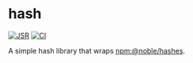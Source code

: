 # hash

[![JSR](https://jsr.io/badges/@quentinadam/hash)](https://jsr.io/@quentinadam/hash)
[![CI](https://github.com/quentinadam/deno-hash/actions/workflows/ci.yml/badge.svg)](https://github.com/quentinadam/deno-hash/actions/workflows/ci.yml)

A simple hash library that wraps [npm:@noble/hashes](https://www.npmjs.com/package/@noble/hashes).
